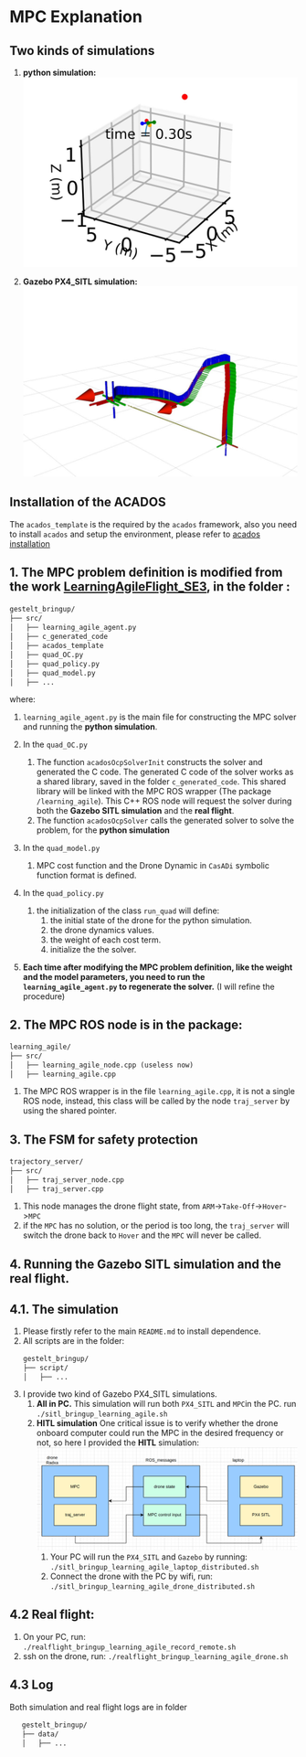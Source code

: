 # MPC Explanation

## Two kinds of simulations
1. **python simulation:**\
![Alt text](pictures/python_simulation.jpeg)

2. **Gazebo PX4_SITL simulation:**
![Alt text](pictures/gazebo_sim.jpeg)

## Installation of the ACADOS
The `acados_template` is the required by the `acados` framework, also you need to install `acados` and setup the environment, please refer to [acados installation](https://docs.acados.org/installation/index.html)
## 1. The MPC problem definition is modified from the work [LearningAgileFlight_SE3](https://github.com/BinghengNUS/LearningAgileFlight_SE3), in the folder :

```plaintext
gestelt_bringup/
├── src/
│   ├── learning_agile_agent.py
│   ├── c_generated_code
│   ├── acados_template
│   ├── quad_OC.py
│   ├── quad_policy.py
│   ├── quad_model.py
│   ├── ...
```
where:
1. `learning_agile_agent.py` is the main file for constructing the MPC solver and running the **python simulation**.

2. In the `quad_OC.py`
    1. The function `acadosOcpSolverInit` constructs the solver and generated the C code. 
        The generated C code of the solver works as a shared library, saved in the folder `c_generated_code`. This shared library will be linked with the MPC ROS wrapper (The package `/learning_agile`). This C++ ROS node will request the solver during both the **Gazebo SITL simulation** and the **real flight**.
    3. The function `acadosOcpSolver` calls the generated solver to solve the problem, for the **python simulation**
3. In the `quad_model.py`
    1. MPC cost function and the Drone Dynamic in `CasADi` symbolic function format is defined.
4. In the `quad_policy.py`
    1. the initialization of the class `run_quad` will define: 
        1. the initial state of the drone for the python simulation.  
        2. the drone dynamics values.
        3. the weight of each cost term.
        4. initialize the the solver.

5. **Each time after modifying the MPC problem definition, like the weight and the model parameters, you need to run the `learning_agile_agent.py` to regenerate the solver.** (I will refine the procedure)
## 2. The MPC ROS node is in the package:
```plaintext
learning_agile/
├── src/
│   ├── learning_agile_node.cpp (useless now)
│   ├── learning_agile.cpp
```
1. The MPC ROS wrapper is in the file `learning_agile.cpp`, it is not a single ROS node, instead, this class will be called by the node `traj_server` by using the shared pointer.

## 3. The FSM for safety protection
```plaintext
trajectory_server/
├── src/
│   ├── traj_server_node.cpp 
│   ├── traj_server.cpp

```
1. This node manages the drone flight state, from `ARM`->`Take-Off`->`Hover`->`MPC`
2. if the `MPC` has no solution, or the period is too long, the `traj_server` will switch the drone back to `Hover` and the `MPC` will never be called.
## 4. Running the Gazebo SITL simulation and the real flight.
## 4.1. The simulation
1. Please firstly refer to the main `README.md` to install dependence. 
2. All scripts are in the folder:
    ```plaintext
    gestelt_bringup/
    ├── script/
    │   ├── ...

    ```
3. I provide two kind of Gazebo PX4_SITL simulations.   
    1. **All in PC.** 
        This simulation will run both `PX4_SITL` and `MPC`in the PC.
        run `./sitl_bringup_learning_agile.sh`
    2. **HITL simulation**
        One critical issue is to verify whether the drone onboard computer could run the MPC in the desired frequency or not, so here I provided the **HITL** simulation:
        ![Alt text](pictures/MPC_HITL.png)
        1. Your PC will run the `PX4_SITL` and `Gazebo` by running:
        `./sitl_bringup_learning_agile_laptop_distributed.sh` 
        2. Connect the drone with the PC by wifi, run:
        `./sitl_bringup_learning_agile_drone_distributed.sh`
## 4.2 Real flight:
1. On your PC, run: `./realflight_bringup_learning_agile_record_remote.sh`  
2. ssh on the drone, run:
`./realflight_bringup_learning_agile_drone.sh`

## 4.3 Log
Both simulation and real flight logs are in folder  
 ```plaintext
    gestelt_bringup/
    ├── data/
    │   ├── ...

```